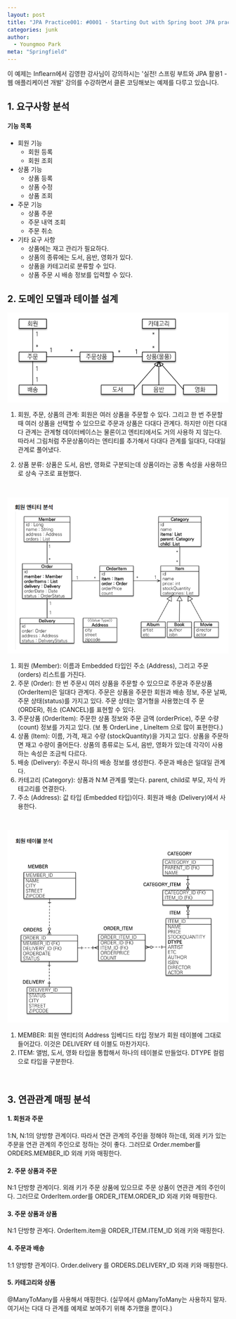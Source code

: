 ```yaml
---
layout: post
title: "JPA Practice001: #0001 - Starting Out with Spring boot JPA practice001"
categories: junk
author:
  - Youngmoo Park
meta: "Springfield"
---
```


이 예제는 Inflearn에서 김영한 강사님이 강의하시는 '실전! 스프링 부트와 JPA 활용1 - 웹 애플리케이션 개발' 강의를 수강하면서 클론 코딩해보는 예제를 다루고 있습니다.

## 1. 요구사항 분석

#### 기능 목록

- 회원 기능
    - 회원 등록
    - 회원 조회
- 상품 기능
    - 상품 등록
    - 상품 수정
    - 상품 조회
- 주문 기능
    - 상품 주문
    - 주문 내역 조회
    - 주문 취소
- 기타 요구 사항
    - 상품에는 재고 관리가 필요하다.
    - 상품의 종류에는 도서, 음반, 영화가 있다.
    - 상품을 카테고리로 분류할 수 있다.
    - 상품 주문 시 배송 정보를 입력할 수 있다.

## 2. 도메인 모델과 테이블 설계
![IMAGE](/assets/images/spring-boot-jpa-practice001/0001/domain-model.png)
1. 회원, 주문, 상품의 관계: 회원은 여러 상품을 주문할 수 있다. 그리고 한 번 주문할 때 여러 상품을 선택할 수 있으므로
   주문과 상품은 다대다 관계다. 하지만 이런 다대다 관계는 관계형 데이터베이스는 물론이고 엔티티에서도 거의 사용하
   지 않는다. 따라서 그림처럼 주문상품이라는 엔티티를 추가해서 다대다 관계를 일대다, 다대일 관계로 풀어냈다.

2. 상품 분류: 상품은 도서, 음반, 영화로 구분되는데 상품이라는 공통 속성을 사용하므로 상속 구조로 표현했다.

<br/>

![IMAGE](/assets/images/spring-boot-jpa-practice001/0001/member-entity-analysis.png)
1. 회원 (Member): 이름과 Embedded 타입인 주소 (Address), 그리고 주문 (orders) 리스트를 가진다.
2. 주문 (Order): 한 번 주문시 여러 상품을 주문할 수 있으므로 주문과 주문상품 (OrderItem)은 일대다 관계다. 주문은
   상품을 주문한 회원과 배송 정보, 주문 날짜, 주문 상태(status)를 가지고 있다. 주문 상태는 열거형을 사용했는데 주
   문 (ORDER), 취소 (CANCEL)를 표현할 수 있다.
3. 주문상품 (OrderItem): 주문한 상품 정보와 주문 금액 (orderPrice), 주문 수량 (count) 정보를 가지고 있다. (보
   통 OrderLine , LineItem 으로 많이 표현한다.)
4. 상품 (Item): 이름, 가격, 재고 수량 (stockQuantity)을 가지고 있다. 상품을 주문하면 재고 수량이 줄어든다. 상품의
   종류로는 도서, 음반, 영화가 있는데 각각이 사용하는 속성은 조금씩 다르다.
5. 배송 (Delivery): 주문시 하나의 배송 정보를 생성한다. 주문과 배송은 일대일 관계다.
6. 카테고리 (Category): 상품과 N:M 관계를 맺는다. parent, child로 부모, 자식 카테고리를 연결한다.
7. 주소 (Address): 값 타입 (Embedded 타입)이다. 회원과 배송 (Delivery)에서 사용한다.

<br/>

![IMAGE](/assets/images/spring-boot-jpa-practice001/0001/member-table-analysis.png)
1. MEMBER: 회원 엔티티의 Address 임베디드 타입 정보가 회원 테이블에 그대로 들어갔다. 이것은 DELIVERY 테
   이블도 마찬가지다.
2. ITEM: 앨범, 도서, 영화 타입을 통합해서 하나의 테이블로 만들었다. DTYPE 컬럼으로 타입을 구분한다.

<br/>

## 3. 연관관계 매핑 분석

#### **1. 회원과 주문**

1:N, N:1의 양방향 관계이다. 따라서 연관 관계의 주인을 정해야 하는데, 외래 키가 있는 주문을 연관
관계의 주인으로 정하는 것이 좋다. 그러므로 Order.member를 ORDERS.MEMBER_ID 외래 키와 매핑한다.

#### **2. 주문 상품과 주문**

N:1 단방향 관계이다. 외래 키가 주문 상품에 있으므로 주문 상품이 연관관 계의 주인이다. 그러므로
OrderItem.order를 ORDER_ITEM.ORDER_ID 외래 키와 매핑한다.

#### **3. 주문 상품과 상품**

N:1 단방향 관계다. OrderItem.item을 ORDER_ITEM.ITEM_ID 외래 키와 매핑한다.

#### **4. 주문과 배송**

1:1 양방향 관계이다. Order.delivery 를 ORDERS.DELIVERY_ID 외래 키와 매핑한다.

#### **5. 카테고리와 상품**

@ManyToMany를 사용해서 매핑한다. (실무에서 @ManyToMany는 사용하지 말자. 여기서는 다대
다 관계를 예제로 보여주기 위해 추가했을 뿐이다.)